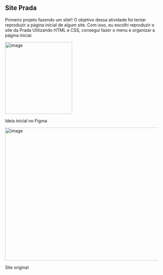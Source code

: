##  Site Prada 
Primeiro projeto fazendo um site!!
O objetivo dessa atividade foi tentar reproduzir a página inicial de algum site. Com isso, eu escolhi reproduzir o site da Prada
Utilizando HTML e CSS, consegui fazer o menu e organizar a página inicial.

 <img width="221" height="236" alt="image" src="https://github.com/user-attachments/assets/654b3516-4c37-4b66-add9-d3ef9079b9fc" /> 
 
 Ideia inicial no Figma


 <img width="950" height="437" alt="image" src="https://github.com/user-attachments/assets/5fca3c1d-3b1c-4bd8-8470-0cfedfd15b75" /> 
 
 Site original
 
